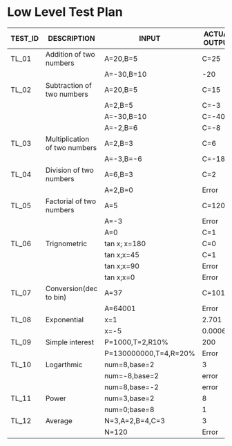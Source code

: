 # Low Level Test Plan
| TEST_ID | DESCRIPTION                   | INPUT                   | ACTUAL OUTPUT | EXPECTED OUTPUT |
|---------|-------------------------------|-------------------------|---------------|-----------------|
| TL_01	  | Addition of two numbers       | A=20,B=5                 | C=25          |                 |
|         |                               | A=-30,B=10               | -20         |                 |
| TL_02   | Subtraction of two numbers    | A=20,B=5                 | C=15          |                 |
|         |                               | A=2,B=5                 | C=-3          |                 |
|         |                               | A=-30,B=10              | C=-40          |                 |
|         |                               | A=-2,B=6                | C=-8          |                 |
| TL_03   | Multiplication of two numbers | A=2,B=3                 | C=6           |                 |
|         |                               | A=-3,B=-6                | C=-18          |                 |
| TL_04   | Division of two numbers       | A=6,B=3                 | C=2           |                 |
|         |                               | A=2,B=0                 | Error         |                 |
| TL_05   | Factorial of two numbers      | A=5                     | C=120         |                 |
|         |                               | A=-3                    | Error         |                 |
|         |                               | A=0                     | C=1           |                 |
| TL_06   | Trignometric                  | tan x; x=180            | C=0       |                 |
|         |                               | tan x;x=45              | C=1           |                 |
|         |                               | tan x;x=90              | Error         |                 |
|         |                               | tan x;x=0               | Error         |                 |
| TL_07   | Conversion(dec to bin)        | A=37                    | C=10101       |                 |
|         |                               | A=64001                 | Error         |                 |
| TL_08   | Exponential                   | x=1                     | 2.701         |                 |
|         |                               | x=-5                    | 0.0006        |                 |
| TL_09   | Simple interest               | P=1000,T=2,R10%         | 200           |                 |
|         |                               | P=130000000,T=4,R=20%   | Error         |                 |
| TL_10   | Logarthmic                    | num=8,base=2            | 3             |                 |
|         |                               | num=-8,base=2           | error         |                 |
|         |                               | num=8,base=-2           | error         |                 |
| TL_11   | Power                         | num=3,base=2            | 8             |                 |
|         |                               | num=0;base=8            | 1             |                 |
| TL_12   | Average                       | N=3,A=2,B=4,C=3         | 3             |                 |
|         |                               | N=120                    |Error          |                |               
